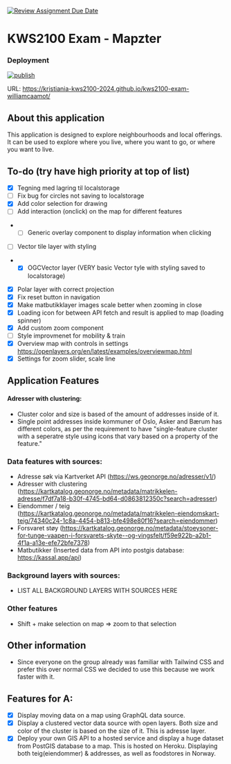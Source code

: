 [![Review Assignment Due Date](https://classroom.github.com/assets/deadline-readme-button-24ddc0f5d75046c5622901739e7c5dd533143b0c8e959d652212380cedb1ea36.svg)](https://classroom.github.com/a/y-IGFidy)

# KWS2100 Exam - Mapzter

### Deployment

[![publish](https://github.com/kristiania-kws2100-2024/kws2100-exam-williamcaamot/actions/workflows/publish.yaml/badge.svg)](https://github.com/kristiania-kws2100-2024/kws2100-exam-williamcaamot/actions)

URL: https://kristiania-kws2100-2024.github.io/kws2100-exam-williamcaamot/

## About this application

This application is designed to explore neighbourhoods and local offerings. It can be used to explore where you live, where you want to go, or where you want to live.

## To-do (try have high priority at top of list)

- [x] Tegning med lagring til localstorage
- [ ] Fix bug for circles not saving to localstorage
- [x] Add color selection for drawing
- [ ] Add interaction (onclick) on the map for different features
- - [ ] Generic overlay component to display information when clicking
- [ ] Vector tile layer with styling
- - [x] OGCVector layer (VERY basic Vector tyle with styling saved to localstorage)
- [x] Polar layer with correct projection
- [x] Fix reset button in navigation
- [x] Make matbutikklayer images scale better when zooming in close
- [x] Loading icon for between API fetch and result is applied to map (loading spinner)
- [x] Add custom zoom component
- [ ] Style improvmenet for mobility & train
- [x] Overview map with controls in settings https://openlayers.org/en/latest/examples/overviewmap.html
- [x] Settings for zoom slider, scale line

## Application Features

#### Adresser with clustering:

- Cluster color and size is based of the amount of addresses inside of it.
- Single point addresses inside kommuner of Oslo, Asker and Bærum has different colors, as per the requirement to have "single-feature cluster with a seperatre style using icons that vary based on a property of the feature."

### Data features with sources:

- Adresse søk via Kartverket API (https://ws.geonorge.no/adresser/v1/)
- Adresser with clustering (https://kartkatalog.geonorge.no/metadata/matrikkelen-adresse/f7df7a18-b30f-4745-bd64-d0863812350c?search=adresser)
- Eiendommer / teig (https://kartkatalog.geonorge.no/metadata/matrikkelen-eiendomskart-teig/74340c24-1c8a-4454-b813-bfe498e80f16?search=eiendommer)
- Forsvaret støy (https://kartkatalog.geonorge.no/metadata/stoeysoner-for-tunge-vaapen-i-forsvarets-skyte--og-vingsfelt/f59e922b-a2b1-4f1a-a13e-efe72bfe7378)
- Matbutikker (Inserted data from API into postgis database: https://kassal.app/api)

### Background layers with sources:

- LIST ALL BACKGROUND LAYERS WITH SOURCES HERE

### Other features

- Shift + make selection on map => zoom to that selection

## Other information

- Since everyone on the group already was familiar with Tailwind CSS and prefer this over normal CSS we decided to use this because we work faster with it.

## Features for A:

- [x] Display moving data on a map using GraphQL data source.
- [x] Display a clustered vector data source with open layers. Both size and color of the cluster is based on the size of it. This is adresse layer.
- [x] Deploy your own GIS API to a hosted service and display a huge dataset from PostGIS database to a map. This is hosted on Heroku. Displaying both teig(eiendommer) & addresses, as well as foodstores in Norway.
